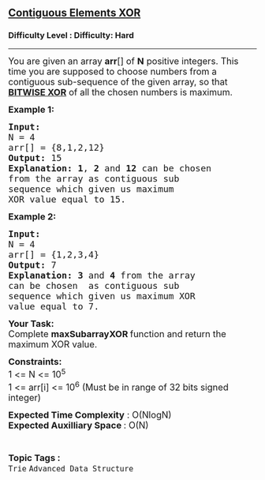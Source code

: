 <h2><a href="https://www.geeksforgeeks.org/problems/contiguous-elements-xor4151/1?page=2&category=Trie&sortBy=submissions">Contiguous Elements XOR</a></h2><h3>Difficulty Level : Difficulty: Hard</h3><hr><div class="problems_problem_content__Xm_eO"><p><span style="font-size:18px">You are given an array <strong>arr</strong>[] of <strong>N</strong> positive integers. This time you are supposed to choose numbers from a contiguous sub-sequence of the given array, so that <a href="https://www.geeksforgeeks.org/find-xor-of-two-number-without-using-xor-operator/"><strong>BITWISE XOR</strong></a> of all the chosen numbers is maximum.</span></p>

<p><strong><span style="font-size:18px">Example 1:</span></strong></p>

<pre><strong><span style="font-size:18px">Input:
</span></strong><span style="font-size:18px">N = 4
arr[] = {8,1,2,12}
<strong>Output: </strong>15<strong>
Explanation: 1</strong>, <strong>2</strong> and <strong>12</strong> can be chosen
from the array as contiguous sub
sequence which given us maximum
XOR value equal to 15.</span>
</pre>

<p><strong><span style="font-size:18px">Example 2:</span></strong></p>

<pre><strong><span style="font-size:18px">Input:
</span></strong><span style="font-size:18px">N = 4
arr[] = {1,2,3,4}
<strong>Output: </strong>7<strong>
Explanation: 3</strong> and <strong>4</strong> from the array
can be chosen&nbsp; as contiguous sub
sequence which given us maximum XOR
value equal to 7.</span></pre>

<p><span style="font-size:18px"><strong>Your Task:</strong><br>
Complete <strong>maxSubarrayXOR&nbsp;</strong>function and return&nbsp;the maximum XOR value.</span></p>

<p><span style="font-size:18px"><strong>Constraints:</strong><br>
1 &lt;= N &lt;= 10<sup>5</sup><br>
1 &lt;= arr[i] &lt;= 10<sup>6</sup> (Must be in range of 32 bits signed integer)</span></p>

<p><span style="font-size:18px"><strong>Expected Time Complexity</strong> : O(NlogN)<br>
<strong>Expected Auxilliary Space </strong>: O(N)</span></p>
</div><br><p><span style=font-size:18px><strong>Topic Tags : </strong><br><code>Trie</code>&nbsp;<code>Advanced Data Structure</code>&nbsp;